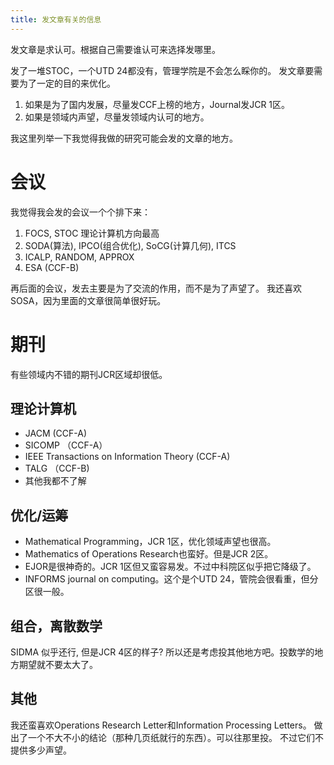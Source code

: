 ```yaml
---
title: 发文章有关的信息
---
```


发文章是求认可。根据自己需要谁认可来选择发哪里。

发了一堆STOC，一个UTD 24都没有，管理学院是不会怎么睬你的。
发文章要需要为了一定的目的来优化。

1. 如果是为了国内发展，尽量发CCF上榜的地方，Journal发JCR 1区。
2. 如果是领域内声望，尽量发领域内认可的地方。

我这里列举一下我觉得我做的研究可能会发的文章的地方。

# 会议

我觉得我会发的会议一个个排下来：
 1. FOCS, STOC 理论计算机方向最高
 2. SODA(算法), IPCO(组合优化), SoCG(计算几何), ITCS
 3. ICALP, RANDOM, APPROX
 4. ESA (CCF-B)

再后面的会议，发去主要是为了交流的作用，而不是为了声望了。
我还喜欢SOSA，因为里面的文章很简单很好玩。

# 期刊

有些领域内不错的期刊JCR区域却很低。

## 理论计算机

 - JACM (CCF-A)
 - SICOMP （CCF-A）
 - IEEE Transactions on Information Theory (CCF-A)
 - TALG （CCF-B)
 - 其他我都不了解

## 优化/运筹

  - Mathematical Programming，JCR 1区，优化领域声望也很高。
  - Mathematics of Operations Research也蛮好。但是JCR 2区。
  - EJOR是很神奇的。JCR 1区但又蛮容易发。不过中科院区似乎把它降级了。
  - INFORMS journal on computing。这个是个UTD 24，管院会很看重，但分区很一般。

## 组合，离散数学

SIDMA 似乎还行, 但是JCR 4区的样子? 所以还是考虑投其他地方吧。投数学的地方期望就不要太大了。

## 其他

我还蛮喜欢Operations Research Letter和Information Processing Letters。
做出了一个不大不小的结论（那种几页纸就行的东西）。可以往那里投。
不过它们不提供多少声望。